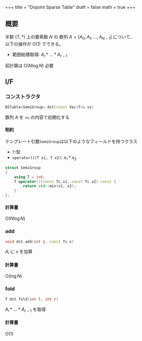 +++
title = "Disjoint Sparse Table"
draft = false
math = true
+++

## 概要

半群 $(T, \ast)$ 上の要素数 $N$ の 数列 $A = \lbrack A _ 0, A _ 1, \dots , A _ {N-1}\rbrack$ について、  
以下の操作が $\mathrm{O}(1)$ でできる。

- 範囲総積取得: $A _ l \ast \dots \ast A _ {r-1}$

前計算は $\mathrm{O}(N\log N)$ 必要

## I/F

### コンストラクタ

```cpp
DSTable<SemiGroup> dst(const Vec<T>& vs)
```

数列 $A$ を `vs` の内容で初期化する

#### 制約

テンプレート引数`SemiGroup`は以下のようなフィールドを持つクラス

- `T`:型
- `operator()(T x1, T x2)`: $x _ 1 \ast x _ 2$
  
```cpp
struct SemiGroup
{
    using T = int;
    T operator()(const T& x1, const T& x2) const { 
        return std::min(x1, x2); 
    }
};
```

#### 計算量

$\mathrm{O}(N\log N)$

### add

```cpp
void dst.add(int i, const T& x)
```

$A _ i$ に $x$ を加算

#### 計算量

$\mathrm{O}(\log N)$

### fold

```cpp
T dst.fold(int l, int r)
```

$A _ l \ast \dots \ast A _ {r-1}$ を取得

#### 計算量

$\mathrm{O}(1)$
